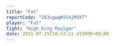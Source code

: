 ```yaml
---
title: "Fat"
reportCode: "263vgwqW1G4jMVXT"
player: "Fat"
fight: "High King Maulgar"
date: 2021-07-15T18:53:21.415000+00:00
---
```

